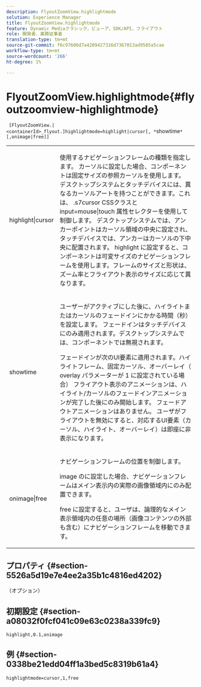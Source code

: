 ```yaml
---
description: FlyoutZoomView.highlightmode
solution: Experience Manager
title: FlyoutZoomView.highlightmode
feature: Dynamic Mediaクラシック，ビューア，SDK/API，フライアウト
role: 開発者、業務従事者
translation-type: tm+mt
source-git-commit: f6c97606d7a4209427316d7367013ad9585a5cae
workflow-type: tm+mt
source-wordcount: '266'
ht-degree: 1%

---
```



# FlyoutZoomView.highlightmode{#flyoutzoomview-highlightmode}

` [FlyoutZoomView.|<containerId>_flyout.]highlightmode=highlight|cursor[, *`showtime`*[,onimage|free]]`

<table id="table_C6F4C663099F40698874731590A22924"> 
 <tbody> 
  <tr> 
   <td colname="col1"> <p> <span class="codeph"> highlight|cursor  </span> </p> </td> 
   <td colname="col2"> <p> 使用するナビゲーションフレームの種類を指定します。 <span class="codeph">カーソル</span>に設定した場合、コンポーネントは固定サイズの参照カーソルを使用します。 デスクトップシステムとタッチデバイスには、異なるカーソルアートを持つことができます。これは、<span class="codeph"> .s7cursor </span> CSSクラスと<span class="codeph"> input=mouse|touch </span>属性セレクターを使用して制御します。 デスクトップシステムでは、アンカーポイントはカーソル領域の中央に設定され、タッチデバイスでは、アンカーはカーソルの下中央に配置されます。 <span class="codeph"> highlight </span>に設定すると、コンポーネントは可変サイズのナビゲーションフレームを使用します。フレームのサイズと形状は、ズーム率とフライアウト表示のサイズに応じて異なります。 </p> </td> 
  </tr> 
  <tr> 
   <td colname="col1"> <p> <span class="codeph"> <span class="varname"> showtime  </span> </span> </p> </td> 
   <td colname="col2"> <p> ユーザーがアクティブにした後に、ハイライトまたはカーソルのフェードインにかかる時間（秒）を設定します。 フェードインはタッチデバイスにのみ適用されます。デスクトップシステムでは、コンポーネントでは無視されます。 </p> <p>フェードインが次のUI要素に適用されます。ハイライトフレーム、固定カーソル、オーバーレイ（<span class="codeph"> overlay </span>パラメーターが<span class="codeph"> 1 </span>に設定されている場合） フライアウト表示のアニメーションは、ハイライト/カーソルのフェードインアニメーションが完了した後にのみ開始します。 フェードアウトアニメーションはありません。 ユーザがフライアウトを無効にすると、対応するUI要素（カーソル、ハイライト、オーバーレイ）は即座に非表示になります。 </p> </td> 
  </tr> 
  <tr> 
   <td colname="col1"> <p> <span class="codeph"> onimage|free  </span> </p> </td> 
   <td colname="col2"> <p> ナビゲーションフレームの位置を制御します。 </p> <p>image </span>の<span class="codeph">に設定した場合、ナビゲーションフレームはメイン表示内の実際の画像領域内にのみ配置できます。 </span></p> <p><span class="codeph"> free </span>に設定すると、ユーザは、論理的なメイン表示領域内の任意の場所（画像コンテンツの外部も含む）にナビゲーションフレームを移動できます。 </p> </td> 
  </tr> 
 </tbody> 
</table>

## プロパティ {#section-5526a5d19e7e4ee2a35b1c4816ed4202}

（オプション）

## 初期設定 {#section-a08032f0fcf041c09e63c0238a339fc9}

`highlight,0.1,onimage`

## 例 {#section-0338be21edd04ff1a3bed5c8319b61a4}

`highlightmode=cursor,1,free`
